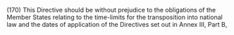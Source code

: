 (170) This Directive should be without prejudice to the obligations of the Member States relating to the time-limits for the transposition into national law and the dates of application of the Directives set out in Annex III, Part B,